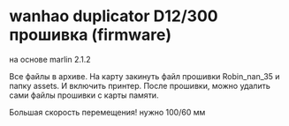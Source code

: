 # wanhao duplicator D12/300 прошивка (firmware)
на основе marlin 2.1.2 

Все файлы в архиве. На карту закинуть файл прошивки Robin_nan_35 и папку assets. И включить принтер. После прошивки, можно удалить сами файлы прошивки с карты памяти.

Большая скорость перемещения! нужно 100/60 мм
